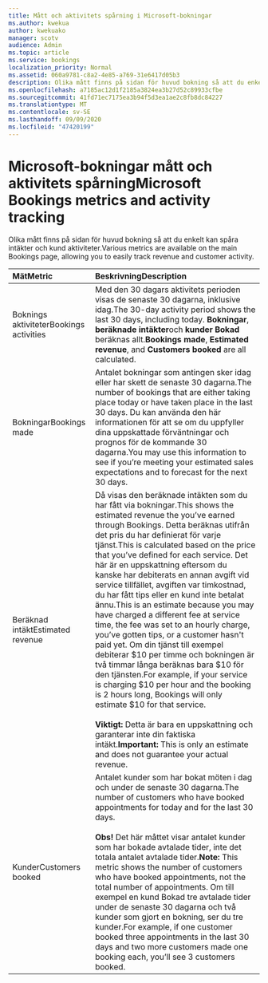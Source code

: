 ```yaml
---
title: Mått och aktivitets spårning i Microsoft-bokningar
ms.author: kwekua
author: kwekuako
manager: scotv
audience: Admin
ms.topic: article
ms.service: bookings
localization_priority: Normal
ms.assetid: 060a9781-c8a2-4e85-a769-31e6417d05b3
description: Olika mått finns på sidan för huvud bokning så att du enkelt kan spåra intäkter och kund aktiviteter.
ms.openlocfilehash: a7185ac12d1f2185a3824ea3b27d52c89933cfbe
ms.sourcegitcommit: 41fd71ec7175ea3b94f5d3ea1ae2c8fb8dc84227
ms.translationtype: MT
ms.contentlocale: sv-SE
ms.lasthandoff: 09/09/2020
ms.locfileid: "47420199"
---
```

# <a name="microsoft-bookings-metrics-and-activity-tracking"></a><span data-ttu-id="1f037-103">Microsoft-bokningar mått och aktivitets spårning</span><span class="sxs-lookup"><span data-stu-id="1f037-103">Microsoft Bookings metrics and activity tracking</span></span>

<span data-ttu-id="1f037-104">Olika mått finns på sidan för huvud bokning så att du enkelt kan spåra intäkter och kund aktiviteter.</span><span class="sxs-lookup"><span data-stu-id="1f037-104">Various metrics are available on the main Bookings page, allowing you to easily track revenue and customer activity.</span></span>

| <span data-ttu-id="1f037-105">Mät</span><span class="sxs-lookup"><span data-stu-id="1f037-105">Metric</span></span> | <span data-ttu-id="1f037-106">Beskrivning</span><span class="sxs-lookup"><span data-stu-id="1f037-106">Description</span></span> |
|:---|:---|
| <span data-ttu-id="1f037-107">Boknings aktiviteter</span><span class="sxs-lookup"><span data-stu-id="1f037-107">Bookings activities</span></span> | <span data-ttu-id="1f037-108">Med den 30 dagars aktivitets perioden visas de senaste 30 dagarna, inklusive idag.</span><span class="sxs-lookup"><span data-stu-id="1f037-108">The 30-day activity period shows the last 30 days, including today.</span></span> <span data-ttu-id="1f037-109">**Bokningar**, **beräknade intäkter**och **kunder Bokad** beräknas allt.</span><span class="sxs-lookup"><span data-stu-id="1f037-109">**Bookings made**, **Estimated revenue**, and **Customers booked** are all calculated.</span></span> |
| <span data-ttu-id="1f037-110">Bokningar</span><span class="sxs-lookup"><span data-stu-id="1f037-110">Bookings made</span></span> | <span data-ttu-id="1f037-111">Antalet bokningar som antingen sker idag eller har skett de senaste 30 dagarna.</span><span class="sxs-lookup"><span data-stu-id="1f037-111">The number of bookings that are either taking place today or have taken place in the last 30 days.</span></span> <span data-ttu-id="1f037-112">Du kan använda den här informationen för att se om du uppfyller dina uppskattade förväntningar och prognos för de kommande 30 dagarna.</span><span class="sxs-lookup"><span data-stu-id="1f037-112">You may use this information to see if you’re meeting your estimated sales expectations and to forecast for the next 30 days.</span></span> |
| <span data-ttu-id="1f037-113">Beräknad intäkt</span><span class="sxs-lookup"><span data-stu-id="1f037-113">Estimated revenue</span></span> | <span data-ttu-id="1f037-114">Då visas den beräknade intäkten som du har fått via bokningar.</span><span class="sxs-lookup"><span data-stu-id="1f037-114">This shows the estimated revenue the you’ve earned through Bookings.</span></span> <span data-ttu-id="1f037-115">Detta beräknas utifrån det pris du har definierat för varje tjänst.</span><span class="sxs-lookup"><span data-stu-id="1f037-115">This is calculated based on the price that you’ve defined for each service.</span></span> <span data-ttu-id="1f037-116">Det här är en uppskattning eftersom du kanske har debiterats en annan avgift vid service tillfället, avgiften var timkostnad, du har fått tips eller en kund inte betalat ännu.</span><span class="sxs-lookup"><span data-stu-id="1f037-116">This is an estimate because you may have charged a different fee at service time, the fee was set to an hourly charge, you’ve gotten tips, or a customer hasn't paid yet.</span></span> <span data-ttu-id="1f037-117">Om din tjänst till exempel debiterar $10 per timme och bokningen är två timmar långa beräknas bara $10 för den tjänsten.</span><span class="sxs-lookup"><span data-stu-id="1f037-117">For example, if your service is charging $10 per hour and the booking is 2 hours long, Bookings will only estimate $10 for that service.</span></span><br/><br/><span data-ttu-id="1f037-118">**Viktigt:** Detta är bara en uppskattning och garanterar inte din faktiska intäkt.</span><span class="sxs-lookup"><span data-stu-id="1f037-118">**Important:** This is only an estimate and does not guarantee your actual revenue.</span></span> |
| <span data-ttu-id="1f037-119">Kunder</span><span class="sxs-lookup"><span data-stu-id="1f037-119">Customers booked</span></span> | <span data-ttu-id="1f037-120">Antalet kunder som har bokat möten i dag och under de senaste 30 dagarna.</span><span class="sxs-lookup"><span data-stu-id="1f037-120">The number of customers who have booked appointments for today and for the last 30 days.</span></span><br/><br/><span data-ttu-id="1f037-121">**Obs!** Det här måttet visar antalet kunder som har bokade avtalade tider, inte det totala antalet avtalade tider.</span><span class="sxs-lookup"><span data-stu-id="1f037-121">**Note:** This metric shows the number of customers who have booked appointments, not the total number of appointments.</span></span> <span data-ttu-id="1f037-122">Om till exempel en kund Bokad tre avtalade tider under de senaste 30 dagarna och två kunder som gjort en bokning, ser du tre kunder.</span><span class="sxs-lookup"><span data-stu-id="1f037-122">For example, if one customer booked three appointments in the last 30 days and two more customers made one booking each, you’ll see 3 customers booked.</span></span> |

